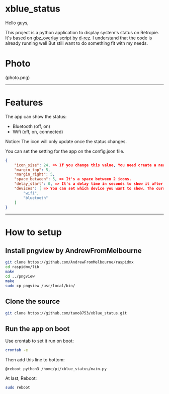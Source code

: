 # xblue_status

Hello guys,

This project is a python application to display system's status on Retropie.
It's based on [gbz_overlay](https://github.com/d-rez/gbz_overlay) script by [d-rez](https://github.com/d-rez).
I understand that the code is already running well But still want to do something fit with my needs.

# Photo
(photo.png)

---------------------------------------------------------------------------------------------------------------------------------

# Features
The app can show the status:
- Bluetooth (off, on)
- Wifi (off, on, connected)
 
Notice: The icon will only update once the status changes.

You can set the setting for the app on the config.json file.
```json
{
    "icon_size": 24, => If you change this value, You need create a new folder with the name is the size under images folder.
    "margin_top": 5,
    "margin_right": 5,
    "space_between": 5, => It's a space between 2 icons.
	"delay_start": 0, => It's a delay time in seconds to show it after the EmulationStation is started.
    "devices": [ => You can set which device you want to show. The current value is only wifi and bluetooth.
        "wifi",
        "bluetooth"
    ]
}
```
---------------------------------------------------------------------------------------------------------------------------------

# How to setup

## Install pngview by AndrewFromMelbourne
```bash
git clone https://github.com/AndrewFromMelbourne/raspidmx
cd raspidmx/lib
make
cd ../pngview
make
sudo cp pngview /usr/local/bin/
```

## Clone the source
```bash
git clone https://github.com/tano8753/xblue_status.git
```

## Run the app on boot
Use crontab to set it run on boot:
```bash
crontab -e
```
Then add this line to bottom:
```
@reboot python3 /home/pi/xblue_status/main.py
```
At last, Reboot:

```bash
sudo reboot
```

